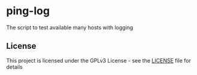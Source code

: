 # ping-log
The script to test available many hosts with logging


## License

This project is licensed under the GPLv3 License - see the [LICENSE](LICENSE) file for details
